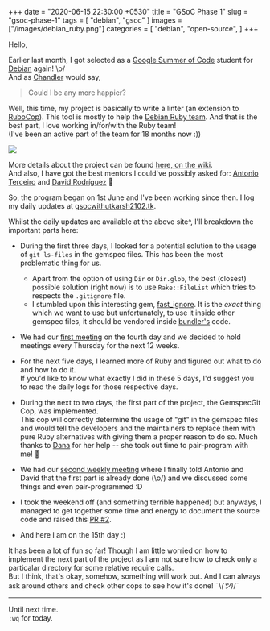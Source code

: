 +++
date = "2020-06-15 22:30:00 +0530"
title = "GSoC Phase 1"
slug = "gsoc-phase-1"
tags = [
    "debian",
    "gsoc"
]
images = ["/images/debian_ruby.png"]
categories = [
    "debian",
    "open-source",
]
+++

Hello,

Earlier last month, I got selected as a [Google Summer of Code](https://summerofcode.withgoogle.com/)
student for [Debian](https://www.debian.org/) again! \o/  
And as [Chandler](https://www.youtube.com/watch?v=iqyBtWIZTkI) would say,
> Could I be any more happier?


Well, this time, my project is basically to write a linter (an extension to [RuboCop](https://rubocop.org/)).
This tool is mostly to help the [Debian Ruby team](https://wiki.debian.org/Teams/Ruby/).
And that is the best part, I love working in/for/with the Ruby team!  
(I've been an active part of the team for 18 months now :))

![](/images/debian_ruby.png#center)


More details about the project can be found [here, on the wiki](https://wiki.debian.org/SummerOfCode2020/Projects/#SummerOfCode2020.2FApprovedProjects.2FUpstreamDownstreamCooperationInRuby.Upstream.2FDownstream_cooperation_in_Ruby).  
And also, I have got the best mentors I could've possibly asked for: [Antonio Terceiro](https://github.com/terceiro)
and [David Rodríguez](https://github.com/deivid-rodriguez/) 💖


So, the program began on 1st June and I've been working since then. I log my daily updates at
[gsocwithutkarsh2102.tk](https://gsocwithutkarsh2102.tk/).

Whilst the daily updates are available at the above site^, I'll breakdown the important
parts here:

- During the first three days, I looked for a potential solution to the usage of
  `git ls-files` in the gemspec files. This has been the most problematic thing for us.
  - Apart from the option of using `Dir` or `Dir.glob`, the best (closest) possible solution
    (right now) is to use `Rake::FileList` which tries to respects the `.gitignore` file.
  - I stumbled upon this interesting gem, [fast_ignore](https://github.com/robotdana/fast_ignore).
    It is the *exact* thing which we want to use but unfortunately, to use it inside other
    gemspec files, it should be vendored inside [bundler's](https://rubygems.org/gems/bundler)
    code.

- We had our [first meeting](https://gsocwithutkarsh2102.tk/log/2020/06/04/day4.html) on the
  fourth day and we decided to hold meetings every Thursday for the next 12 weeks.

- For the next five days, I learned more of Ruby and figured out what to do and how to do it.  
  If you'd like to know what exactly I did in these 5 days, I'd suggest you to read the daily
  logs for those respective days.

- During the next to two days, the first part of the project, the GemspecGit Cop, was
  implemented.  
  This cop will correctly determine the usage of "git" in the gemspec files and would tell
  the developers and the maintainers to replace them with pure Ruby alternatives with giving
  them a proper reason to do so. Much thanks to [Dana](https://github.com/robotdana/) for her
  help -- she took out time to pair-program with me! 💖

- We had our [second weekly meeting](https://gsocwithutkarsh2102.tk/log/2020/06/11/day11.html)
  where I finally told Antonio and David that the first part is already done (\o/) and we
  discussed some things and even pair-programmed :D

- I took the weekend off (and something terrible happened) but anyways, I managed to get
  together some time and energy to document the source code and raised this
  [PR #2](https://github.com/utkarsh2102/rubocop-packaging/pull/2/).

- And here I am on the 15th day :)


It has been a lot of fun so far! Though I am little worried on how to implement the next part
of the project as I am not sure how to check only a particalar directory for some relative
require calls.  
But I think, that's okay, somehow, something will work out. And I can always ask around
others and check other cops to see how it's done! ¯\\_(ツ)_/¯

---

Until next time.  
`:wq` for today.
